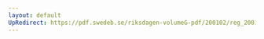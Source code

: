 ```yaml
---
layout: default
UpRedirect: https://pdf.swedeb.se/riksdagen-volumeG-pdf/200102/reg_200102/reg_200102_0191.pdf
---
```

